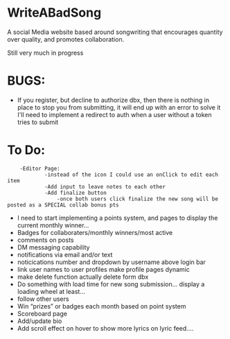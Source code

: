 # WriteABadSong
A social Media website based around songwriting that encourages quantity over quality, and promotes collaboration.

Still very much in progress 

# BUGS:
-   If you register, but decline to authorize dbx, then there is nothing in place to stop you from submitting, it will end up with an error
        to solve it I'll need to implement a redirect to auth when a user without a token tries to submit

# To Do:
        -Editor Page:
                -instead of the icon I could use an onClick to edit each item
                -Add input to leave notes to each other
                -Add finalize button 
                    -once both users click finalize the new song will be posted as a SPECIAL collab bonus pts

-   I need to start implementing a points system, and pages to display the current monthly winner...
-   Badges for collaboraters/monthly winners/most active
-   comments on posts
-   DM messaging capability
-   notifications via email and/or text
-   noticications number and dropdown by username above login bar
-   link user names to user profiles make profile pages dynamic
-   make delete function actually delete form dbx
-   Do something with load time for new song submission... display a loading wheel at least...
-   follow other users 
-   Win “prizes” or badges each month based on point system 
-   Scoreboard page
-   Add/update bio
-   Add scroll effect on hover to show more lyrics on lyric feed....





